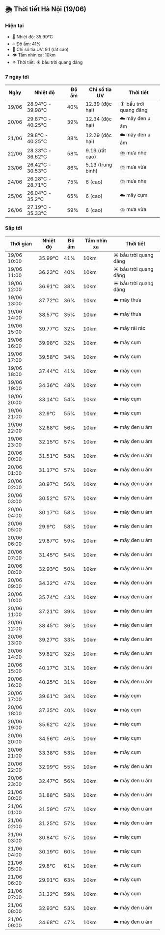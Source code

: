 ## 🌦️ Thời tiết Hà Nội (19/06)

### Hiện tại

- 🌡️ Nhiệt độ: 35.99℃
- 💦 Độ ẩm: 41%
- 🌟 Chỉ số tia UV: 9.1 (rất cao)
- 👁️ Tầm nhìn xa: 10km
- ☂️ Thời tiết: ☀️ bầu trời quang đãng

### 7 ngày tới

| Ngày | Nhiệt độ | Độ ẩm | Chỉ số tia UV | Thời tiết |
| --- | --- | --- | --- | --- |
| 19/06 | 28.94℃ - 39.98℃ | 40% | 12.39 (độc hại) | ☀️ bầu trời quang đãng |
| 20/06 | 29.87℃ - 40.25℃ | 39% | 12.34 (độc hại) | ☁️ mây đen u ám |
| 21/06 | 29.8℃ - 40.25℃ | 38% | 12.29 (độc hại) | ☁️ mây đen u ám |
| 22/06 | 28.33℃ - 36.62℃ | 58% | 9.19 (rất cao) | ⛈️ mưa nhẹ |
| 23/06 | 26.42℃ - 30.53℃ | 86% | 5.13 (trung bình) | ⛈️ mưa vừa |
| 24/06 | 26.28℃ - 28.71℃ | 75% | 6 (cao) | ⛈️ mưa nhẹ |
| 25/06 | 26.04℃ - 35.2℃ | 65% | 6 (cao) | ☁️ mây cụm |
| 26/06 | 27.19℃ - 35.33℃ | 59% | 6 (cao) | ⛈️ mưa vừa |

### Sắp tới

| Thời gian | Nhiệt độ | Độ ẩm | Tầm nhìn xa | Thời tiết |
| --- | --- | --- | --- | --- |
| 19/06 10:00 | 35.99℃ | 41% | 10km | ☀️ bầu trời quang đãng |
| 19/06 11:00 | 36.23℃ | 40% | 10km | ☀️ bầu trời quang đãng |
| 19/06 12:00 | 36.91℃ | 38% | 10km | ☀️ bầu trời quang đãng |
| 19/06 13:00 | 37.72℃ | 36% | 10km | ☁️ mây thưa |
| 19/06 14:00 | 38.57℃ | 35% | 10km | ☁️ mây thưa |
| 19/06 15:00 | 39.77℃ | 32% | 10km | ☁️ mây rải rác |
| 19/06 16:00 | 39.98℃ | 32% | 10km | ☁️ mây cụm |
| 19/06 17:00 | 39.58℃ | 34% | 10km | ☁️ mây cụm |
| 19/06 18:00 | 37.44℃ | 41% | 10km | ☁️ mây cụm |
| 19/06 19:00 | 34.36℃ | 48% | 10km | ☁️ mây cụm |
| 19/06 20:00 | 33.14℃ | 54% | 10km | ☁️ mây cụm |
| 19/06 21:00 | 32.9℃ | 55% | 10km | ☁️ mây cụm |
| 19/06 22:00 | 32.68℃ | 56% | 10km | ☁️ mây đen u ám |
| 19/06 23:00 | 32.15℃ | 57% | 10km | ☁️ mây đen u ám |
| 20/06 00:00 | 31.51℃ | 58% | 10km | ☁️ mây đen u ám |
| 20/06 01:00 | 31.17℃ | 57% | 10km | ☁️ mây đen u ám |
| 20/06 02:00 | 30.97℃ | 56% | 10km | ☁️ mây đen u ám |
| 20/06 03:00 | 30.52℃ | 57% | 10km | ☁️ mây đen u ám |
| 20/06 04:00 | 30.17℃ | 58% | 10km | ☁️ mây đen u ám |
| 20/06 05:00 | 29.9℃ | 58% | 10km | ☁️ mây đen u ám |
| 20/06 06:00 | 29.87℃ | 59% | 10km | ☁️ mây đen u ám |
| 20/06 07:00 | 31.45℃ | 54% | 10km | ☁️ mây đen u ám |
| 20/06 08:00 | 32.93℃ | 50% | 10km | ☁️ mây đen u ám |
| 20/06 09:00 | 34.32℃ | 47% | 10km | ☁️ mây đen u ám |
| 20/06 10:00 | 35.74℃ | 43% | 10km | ☁️ mây đen u ám |
| 20/06 11:00 | 37.21℃ | 39% | 10km | ☁️ mây đen u ám |
| 20/06 12:00 | 38.45℃ | 36% | 10km | ☁️ mây đen u ám |
| 20/06 13:00 | 39.27℃ | 33% | 10km | ☁️ mây đen u ám |
| 20/06 14:00 | 39.82℃ | 32% | 10km | ☁️ mây đen u ám |
| 20/06 15:00 | 40.17℃ | 31% | 10km | ☁️ mây đen u ám |
| 20/06 16:00 | 40.25℃ | 31% | 10km | ☁️ mây đen u ám |
| 20/06 17:00 | 39.61℃ | 34% | 10km | ☁️ mây cụm |
| 20/06 18:00 | 37.35℃ | 40% | 10km | ☁️ mây cụm |
| 20/06 19:00 | 35.62℃ | 42% | 10km | ☁️ mây cụm |
| 20/06 20:00 | 34.56℃ | 46% | 10km | ☁️ mây cụm |
| 20/06 21:00 | 33.38℃ | 53% | 10km | ☁️ mây cụm |
| 20/06 22:00 | 32.99℃ | 55% | 10km | ☁️ mây đen u ám |
| 20/06 23:00 | 32.47℃ | 56% | 10km | ☁️ mây đen u ám |
| 21/06 00:00 | 31.88℃ | 58% | 10km | ☁️ mây đen u ám |
| 21/06 01:00 | 31.59℃ | 57% | 10km | ☁️ mây đen u ám |
| 21/06 02:00 | 31.25℃ | 57% | 10km | ☁️ mây đen u ám |
| 21/06 03:00 | 30.84℃ | 57% | 10km | ☁️ mây cụm |
| 21/06 04:00 | 30.19℃ | 60% | 10km | ☁️ mây cụm |
| 21/06 05:00 | 29.8℃ | 61% | 10km | ☁️ mây cụm |
| 21/06 06:00 | 29.91℃ | 63% | 10km | ☁️ mây cụm |
| 21/06 07:00 | 31.32℃ | 59% | 10km | ☁️ mây cụm |
| 21/06 08:00 | 32.93℃ | 53% | 10km | ☁️ mây đen u ám |
| 21/06 09:00 | 34.68℃ | 47% | 10km | ☁️ mây đen u ám |

